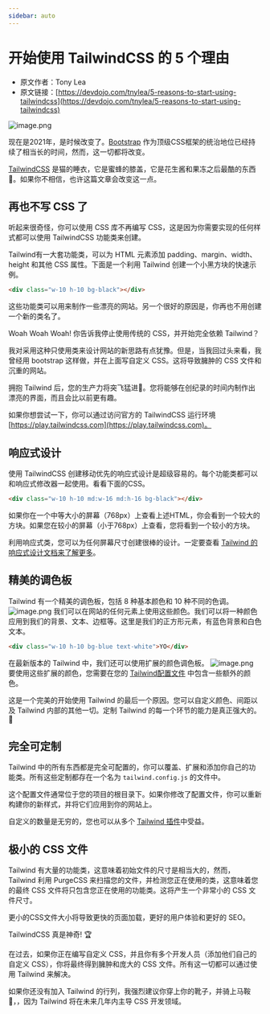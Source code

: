 ```yaml
---
sidebar: auto
---
```


# 开始使用 TailwindCSS 的 5 个理由

- 原文作者：Tony Lea
- 原文链接：[https://devdojo.com/tnylea/5-reasons-to-start-using-tailwindcss](https://devdojo.com/tnylea/5-reasons-to-start-using-tailwindcss)

![image.png](https://cdn.devdojo.com/posts/images/January2021/5-reasons-to-start-using-tailwindcss2.jpg?auto=format&q=70&w=680)

现在是2021年，是时候改变了。[Bootstrap](https://getbootstrap.com/) 作为顶级CSS框架的统治地位已经持续了相当长的时间，然而，这一切都将改变。

[TailwindCSS](https://tailwindcss.com/) 是猫的睡衣，它是蜜蜂的膝盖，它是花生酱和果冻之后最酷的东西🍇。如果你不相信，也许这篇文章会改变这一点。

## 再也不写 CSS 了

听起来很奇怪，你可以使用 CSS 库不再编写 CSS，这是因为你需要实现的任何样式都可以使用 TailwindCSS 功能类来创建。

Tailwind有一大套功能类，可以为 HTML 元素添加 padding、margin、width、height 和其他 CSS 属性。下面是一个利用 Tailwind 创建一个小黑方块的快速示例。

```html
<div class="w-10 h-10 bg-black"></div>
```

这些功能类可以用来制作一些漂亮的网站。另一个很好的原因是，你再也不用创建一个新的类名了。

Woah Woah Woah! 你告诉我停止使用传统的 CSS，并开始完全依赖 Tailwind？

我对采用这种只使用类来设计网站的新思路有点犹豫。但是，当我回过头来看，我曾经用 bootstrap 这样做，并在上面写自定义 CSS。这将导致臃肿的 CSS 文件和沉重的网站。

拥抱 Tailwind 后，您的生产力将突飞猛进🚀。您将能够在创纪录的时间内制作出漂亮的界面，而且会比以前更有趣。

如果你想尝试一下，你可以通过访问官方的 TailwindCSS 运行环境 [https://play.tailwindcss.com](https://play.tailwindcss.com)。

## 响应式设计

使用 TailwindCSS 创建移动优先的响应式设计是超级容易的。每个功能类都可以和响应式修改器一起使用。看看下面的CSS。
```html
<div class="w-10 h-10 md:w-16 md:h-16 bg-black"></div>
```
如果你在一个中等大小的屏幕（768px）上查看上述HTML，你会看到一个较大的方块。如果您在较小的屏幕（小于768px）上查看，您将看到一个较小的方块。

利用响应式类，您可以为任何屏幕尺寸创建很棒的设计。一定要查看 [Tailwind 的响应式设计文档来了解更多](https://tailwindcss.com/docs/responsive-design)。

## 精美的调色板

Tailwind 有一个精美的调色板，包括 8 种基本颜色和 10 种不同的色调。
![image.png](https://cdn.devdojo.com/images/january2021/color-palette.png)
我们可以在网站的任何元素上使用这些颜色。我们可以将一种颜色应用到我们的背景、文本、边框等。这里是我们的正方形元素，有蓝色背景和白色文本。

```html
<div class="w-10 h-10 bg-blue text-white">YO</div>
```
在最新版本的 Tailwind 中，我们还可以使用扩展的颜色调色板。
![image.png](https://cdn.devdojo.com/images/january2021/extended-colors.png)
要使用这些扩展的颜色，您需要在您的 [Tailwind配置文件](https://tailwindcss.com/docs/configuration) 中包含一些额外的颜色。

这是一个完美的开始使用 Tailwind 的最后一个原因。您可以自定义颜色、间距以及 Tailwind 内部的其他一切。定制 Tailwind 的每一个环节的能力是真正强大的。🤯

## 完全可定制
Tailwind 中的所有东西都是完全可配置的，你可以覆盖、扩展和添加你自己的功能类。所有这些定制都存在一个名为 `tailwind.config.js` 的文件中。

这个配置文件通常位于您的项目的根目录下。如果你修改了配置文件，你可以重新构建你的新样式，并将它们应用到你的网站上。

自定义的数量是无穷的，您也可以从多个 [Tailwind 插件](https://github.com/aniftyco/awesome-tailwindcss#plugins)中受益。

## 极小的 CSS 文件

Tailwind 有大量的功能类，这意味着初始文件的尺寸是相当大的，然而，Tailwind 利用 PurgeCSS 来扫描您的文件，并检测您正在使用的类，这意味着您的最终 CSS 文件将只包含您正在使用的功能类。这将产生一个非常小的 CSS 文件尺寸。

更小的CSS文件大小将导致更快的页面加载，更好的用户体验和更好的 SEO。

TailwindCSS 真是神奇! 🏆

在过去，如果你正在编写自定义 CSS，并且你有多个开发人员（添加他们自己的自定义 CSS），你将最终得到臃肿和庞大的 CSS 文件。所有这一切都可以通过使用 Tailwind 来解决。

如果你还没有加入 Tailwind 的行列，我强烈建议你穿上你的靴子，并骑上马鞍🐴，，因为 Tailwind 将在未来几年内主导 CSS 开发领域。


